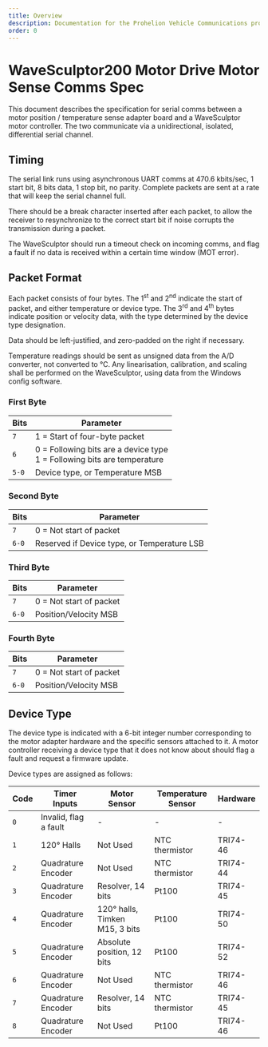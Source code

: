```yaml
---
title: Overview
description: Documentation for the Prohelion Vehicle Communications protocol
order: 0
---
```


# WaveSculptor200 Motor Drive Motor Sense Comms Spec

This document describes the specification for serial comms between a motor position / temperature sense adapter board and a WaveSculptor motor controller.  The two communicate via a unidirectional, isolated, differential serial channel.

## Timing

The serial link runs using asynchronous UART comms at 470.6 kbits/sec, 1 start bit, 8 bits data, 1 stop bit, no parity.  Complete packets are sent at a rate that will keep the serial channel full.  

There should be a break character inserted after each packet, to allow the receiver to resynchronize to the correct start bit if noise corrupts the transmission during a packet.

The WaveSculptor should run a timeout check on incoming comms, and flag a fault if no data is received within a certain time window (MOT error).

## Packet Format


Each packet consists of four bytes.  The 1<sup>st</sup> and 2<sup>nd</sup> indicate the start of packet, and either temperature or device type.  The 3<sup>rd</sup> and 4<sup>th</sup> bytes indicate position or velocity data, with the type determined by the device type designation.

Data should be left-justified, and zero-padded on the right if necessary.

Temperature readings should be sent as unsigned data from the A/D converter, not converted to °C.  Any linearisation, calibration, and scaling shall be performed on the WaveSculptor, using data from the Windows config software.

### First Byte 

| Bits  | Parameter                                                                  |
|-------|----------------------------------------------------------------------------|
| `7`   | 1 = Start of four-byte packet                                              |
| `6`   | 0 = Following bits are a device type<br>1 = Following bits are temperature |
| `5-0` | Device type, or Temperature MSB                                            |

### Second Byte

| Bits  | Parameter                                   |
|-------|---------------------------------------------|
| `7`   | 0 = Not start of packet                     |
| `6-0` | Reserved if Device type, or Temperature LSB |

### Third Byte

| Bits  | Parameter               |  
|-------|-------------------------|
| `7`   | 0 = Not start of packet |
| `6-0` | Position/Velocity MSB   |

### Fourth Byte 

| Bits  | Parameter               |    
|-------|-------------------------|
| `7`   | 0 = Not start of packet |
| `6-0` | Position/Velocity MSB   |

## Device Type

The device type is indicated with a 6-bit integer number corresponding to the motor adapter hardware and the specific sensors attached to it.  A motor controller receiving a device type that it does not know about should flag a fault and request a firmware update.

Device types are assigned as follows:

| Code | Timer Inputs          | Motor Sensor                   | Temperature Sensor | Hardware |
|------|-----------------------|--------------------------------|--------------------|----------|
| `0`  | Invalid, flag a fault | -                              | -                  | -        |
| `1`  | 120° Halls            | Not Used                       | NTC thermistor     | TRI74-46 |
| `2`  | Quadrature Encoder    | Not Used                       | NTC thermistor     | TRI74-44 |
| `3`  | Quadrature Encoder    | Resolver, 14 bits              | Pt100              | TRI74-45 |
| `4`  | Quadrature Encoder    | 120° halls, Timken M15, 3 bits | Pt100              | TRI74-50 |
| `5`  | Quadrature Encoder    | Absolute position, 12 bits     | Pt100              | TRI74-52 |
| `6`  | Quadrature Encoder    | Not Used                       | NTC thermistor     | TRI74-46 |
| `7`  | Quadrature Encoder    | Resolver, 14 bits              | NTC thermistor     | TRI74-45 |
| `8`  | Quadrature Encoder    | Not Used                       | Pt100              | TRI74-46 |
